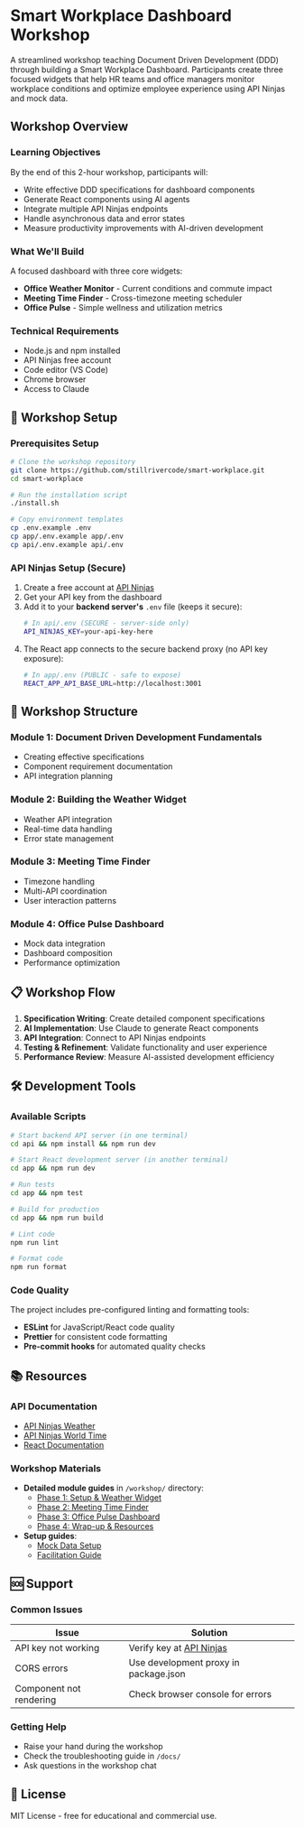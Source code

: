 # Smart Workplace Dashboard Workshop

A streamlined workshop teaching Document Driven Development (DDD) through building a Smart Workplace Dashboard. Participants create three focused widgets that help HR teams and office managers monitor workplace conditions and optimize employee experience using API Ninjas and mock data.

## Workshop Overview

### Learning Objectives
By the end of this 2-hour workshop, participants will:
- Write effective DDD specifications for dashboard components
- Generate React components using AI agents
- Integrate multiple API Ninjas endpoints
- Handle asynchronous data and error states
- Measure productivity improvements with AI-driven development

### What We'll Build
A focused dashboard with three core widgets:
- **Office Weather Monitor** - Current conditions and commute impact
- **Meeting Time Finder** - Cross-timezone meeting scheduler
- **Office Pulse** - Simple wellness and utilization metrics

### Technical Requirements
- Node.js and npm installed
- API Ninjas free account
- Code editor (VS Code)
- Chrome browser
- Access to Claude

## 🚀 Workshop Setup

### Prerequisites Setup

```bash
# Clone the workshop repository
git clone https://github.com/stillrivercode/smart-workplace.git
cd smart-workplace

# Run the installation script
./install.sh

# Copy environment templates
cp .env.example .env
cp app/.env.example app/.env
cp api/.env.example api/.env
```

### API Ninjas Setup (Secure)

1. Create a free account at [API Ninjas](https://api.api-ninjas.com/)
2. Get your API key from the dashboard
3. Add it to your **backend server's** `.env` file (keeps it secure):
   ```bash
   # In api/.env (SECURE - server-side only)
   API_NINJAS_KEY=your-api-key-here
   ```
4. The React app connects to the secure backend proxy (no API key exposure):
   ```bash
   # In app/.env (PUBLIC - safe to expose)
   REACT_APP_API_BASE_URL=http://localhost:3001
   ```

## 🎯 Workshop Structure

### Module 1: Document Driven Development Fundamentals
- Creating effective specifications
- Component requirement documentation
- API integration planning

### Module 2: Building the Weather Widget
- Weather API integration
- Real-time data handling
- Error state management

### Module 3: Meeting Time Finder
- Timezone handling
- Multi-API coordination
- User interaction patterns

### Module 4: Office Pulse Dashboard
- Mock data integration
- Dashboard composition
- Performance optimization

## 📋 Workshop Flow

1. **Specification Writing**: Create detailed component specifications
2. **AI Implementation**: Use Claude to generate React components
3. **API Integration**: Connect to API Ninjas endpoints
4. **Testing & Refinement**: Validate functionality and user experience
5. **Performance Review**: Measure AI-assisted development efficiency

## 🛠️ Development Tools

### Available Scripts

```bash
# Start backend API server (in one terminal)
cd api && npm install && npm run dev

# Start React development server (in another terminal)
cd app && npm run dev

# Run tests
cd app && npm test

# Build for production
cd app && npm run build

# Lint code
npm run lint

# Format code
npm run format
```

### Code Quality

The project includes pre-configured linting and formatting tools:
- **ESLint** for JavaScript/React code quality
- **Prettier** for consistent code formatting
- **Pre-commit hooks** for automated quality checks

## 📚 Resources

### API Documentation
- [API Ninjas Weather](https://api.api-ninjas.com/v1/weather)
- [API Ninjas World Time](https://api.api-ninjas.com/v1/worldtime)
- [React Documentation](https://react.dev/)

### Workshop Materials
- **Detailed module guides** in `/workshop/` directory:
  - [Phase 1: Setup & Weather Widget](workshop/01-setup-and-weather-widget.md)
  - [Phase 2: Meeting Time Finder](workshop/02-meeting-time-finder.md)
  - [Phase 3: Office Pulse Dashboard](workshop/03-office-pulse-dashboard.md)
  - [Phase 4: Wrap-up & Resources](workshop/04-wrap-up-and-resources.md)
- **Setup guides**:
  - [Mock Data Setup](workshop/mock-data-setup.md)
  - [Facilitation Guide](workshop/facilitation-guide.md)

## 🆘 Support

### Common Issues

| Issue | Solution |
|-------|----------|
| API key not working | Verify key at [API Ninjas](https://api.api-ninjas.com/) |
| CORS errors | Use development proxy in package.json |
| Component not rendering | Check browser console for errors |

### Getting Help

- Raise your hand during the workshop
- Check the troubleshooting guide in `/docs/`
- Ask questions in the workshop chat

## 📄 License

MIT License - free for educational and commercial use.
